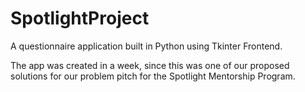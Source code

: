 # SpotlightProject

A questionnaire application built in Python using Tkinter Frontend. 

The app was created in a week, since this was one of our proposed solutions for our problem pitch for the Spotlight Mentorship Program.
